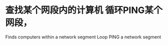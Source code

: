 查找某个网段内的计算机
循环PING某个网段，
===================================
Finds computers within a network segment
Loop PING a network segment
